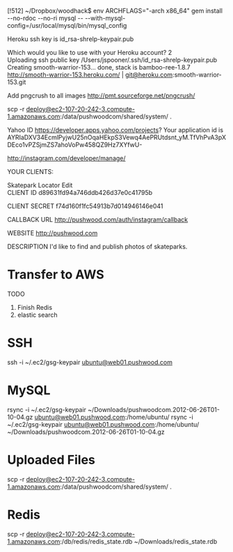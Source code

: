 [!512] ~/Dropbox/woodhack$ env ARCHFLAGS="-arch x86_64" gem install --no-rdoc --no-ri mysql -- --with-mysql-config=/usr/local/mysql/bin/mysql_config


Heroku
ssh key is id_rsa-shrelp-keypair.pub


Which would you like to use with your Heroku account? 2  
Uploading ssh public key /Users/jspooner/.ssh/id_rsa-shrelp-keypair.pub
Creating smooth-warrior-153... done, stack is bamboo-ree-1.8.7
http://smooth-warrior-153.heroku.com/ | git@heroku.com:smooth-warrior-153.git


Add pngcrush to all images
http://pmt.sourceforge.net/pngcrush/



scp -r deploy@ec2-107-20-242-3.compute-1.amazonaws.com:/data/pushwoodcom/shared/system/ .






Yahoo ID
https://developer.apps.yahoo.com/projects?
Your application id is AYRIaDXV34EcmlPyjwU25nOqaHEkpS3Vewq4AePRUtdsnt_yM.TfVhPvA3pXDEco1vPZSjmZS7ahoVoPw458QZ9Hz7XYfwU-


http://instagram.com/developer/manage/

YOUR CLIENTS:

Skatepark Locator
Edit  
CLIENT ID
d89631fd94a746ddb426d37e0c41795b

CLIENT SECRET
f74d160f1fc54913b7d014946146e041

CALLBACK URL
http://pushwood.com/auth/instagram/callback

WEBSITE
http://pushwood.com

DESCRIPTION
I'd like to find and publish photos of skateparks.


Transfer to AWS
================

TODO

1. Finish Redis
2. elastic search

SSH
===

ssh -i ~/.ec2/gsg-keypair ubuntu@web01.pushwood.com

MySQL
=====
rsync -i ~/.ec2/gsg-keypair ~/Downloads/pushwoodcom.2012-06-26T01-10-04.gz  ubuntu@web01.pushwood.com:/home/ubuntu/
rsync -i ~/.ec2/gsg-keypair ubuntu@web01.pushwood.com:/home/ubuntu/ ~/Downloads/pushwoodcom.2012-06-26T01-10-04.gz


Uploaded Files
=====
scp -r deploy@ec2-107-20-242-3.compute-1.amazonaws.com:/data/pushwoodcom/shared/system/ .

Redis
=====
scp -r deploy@ec2-107-20-242-3.compute-1.amazonaws.com:/db/redis/redis_state.rdb ~/Downloads/redis_state.rdb
















